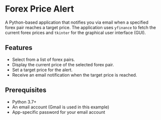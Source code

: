 # Forex Price Alert

A Python-based application that notifies you via email when a specified forex pair reaches a target price. The application uses `yfinance` to fetch the current forex prices and `tkinter` for the graphical user interface (GUI).

## Features

- Select from a list of forex pairs.
- Display the current price of the selected forex pair.
- Set a target price for the alert.
- Receive an email notification when the target price is reached.

## Prerequisites

- Python 3.7+
- An email account (Gmail is used in this example)
- App-specific password for your email account
